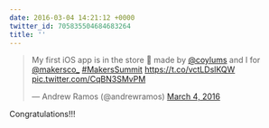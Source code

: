 ```yaml
---
date: 2016-03-04 14:21:12 +0000
twitter_id: 705835504684683264
title: ''
---
```


<blockquote class="twitter-tweet"><p lang="en" dir="ltr">My first iOS app is in the store 🎉 made by <a href="https://twitter.com/coylums?ref_src=twsrc%5Etfw">@coylums</a> and I for <a href="https://twitter.com/makersco_?ref_src=twsrc%5Etfw">@makersco_</a>  <a href="https://twitter.com/hashtag/MakersSummit?src=hash&amp;ref_src=twsrc%5Etfw">#MakersSummit</a> <a href="https://t.co/vctLDslKQW">https://t.co/vctLDslKQW</a> <a href="https://t.co/CqBN3SMvPM">pic.twitter.com/CqBN3SMvPM</a></p>&mdash; Andrew Ramos (@andrewramos) <a href="https://twitter.com/andrewramos/status/705814494132371456?ref_src=twsrc%5Etfw">March 4, 2016</a></blockquote>
<script async src="https://platform.twitter.com/widgets.js" charset="utf-8"></script>

Congratulations!!! 
